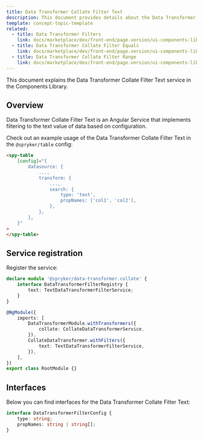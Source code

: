```yaml
---
title: Data Transformer Collate Filter Text
description: This document provides details about the Data Transformer Collate Filter Text service in the Components Library.
template: concept-topic-template
related:
  - title: Data Transformer Filters
    link: docs/marketplace/dev/front-end/page.version/ui-components-library/data-transformers/collate/filters/index.html
  - title: Data Transformer Collate Filter Equals
    link: docs/marketplace/dev/front-end/page.version/ui-components-library/data-transformers/collate/filters/equals.html
  - title: Data Transformer Collate Filter Range
    link: docs/marketplace/dev/front-end/page.version/ui-components-library/data-transformers/collate/filters/range.html
---
```


This document explains the Data Transformer Collate Filter Text service in the Components Library.

## Overview

Data Transformer Collate Filter Text is an Angular Service that implements filtering to the text value of data based on configuration.

Check out an example usage of the Data Transformer Collate Filter Text in the `@spryker/table` config:

```html
<spy-table
    [config]="{
        datasource: {
            ...,                                               
            transform: {
                ...,
                search: {
                    type: 'text',
                    propNames: ['col1', 'col2'],
                },
            },
        },
    }"
>
</spy-table>
```

## Service registration

Register the service:

```ts
declare module '@spryker/data-transformer.collate' {
    interface DataTransformerFilterRegistry {
        text: TextDataTransformerFilterService;
    }
}

@NgModule({
    imports: [
        DataTransformerModule.withTransformers({
            collate: CollateDataTransformerService,
        }),
        CollateDataTransformer.withFilters({
            text: TextDataTransformerFilterService,
        }),
    ],
})
export class RootModule {}
```

## Interfaces

Below you can find interfaces for the Data Transformer Collate Filter Text:

```ts
interface DataTransformerFilterConfig {
    type: string;
    propNames: string | string[];
}
```
